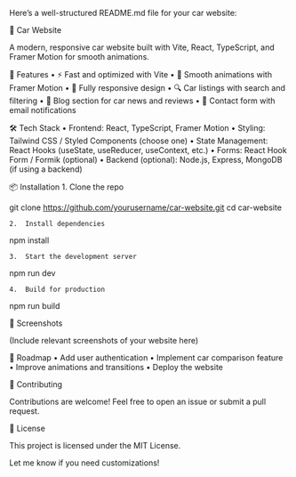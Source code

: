 Here’s a well-structured README.md file for your car website:

🚗 Car Website

A modern, responsive car website built with Vite, React, TypeScript, and Framer Motion for smooth animations.

🚀 Features
	•	⚡ Fast and optimized with Vite
	•	🎨 Smooth animations with Framer Motion
	•	📱 Fully responsive design
	•	🔍 Car listings with search and filtering
	•	📝 Blog section for car news and reviews
	•	📧 Contact form with email notifications

🛠️ Tech Stack
	•	Frontend: React, TypeScript, Framer Motion
	•	Styling: Tailwind CSS / Styled Components (choose one)
	•	State Management: React Hooks (useState, useReducer, useContext, etc.)
	•	Forms: React Hook Form / Formik (optional)
	•	Backend (optional): Node.js, Express, MongoDB (if using a backend)

📦 Installation
	1.	Clone the repo

git clone https://github.com/yourusername/car-website.git
cd car-website


	2.	Install dependencies

npm install


	3.	Start the development server

npm run dev


	4.	Build for production

npm run build



🎨 Screenshots

(Include relevant screenshots of your website here)

🚧 Roadmap
	•	Add user authentication
	•	Implement car comparison feature
	•	Improve animations and transitions
	•	Deploy the website

🤝 Contributing

Contributions are welcome! Feel free to open an issue or submit a pull request.

📄 License

This project is licensed under the MIT License.

Let me know if you need customizations!
